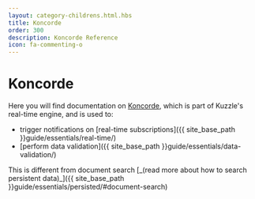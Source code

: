 ```yaml
---
layout: category-childrens.html.hbs
title: Koncorde
order: 300
description: Koncorde Reference
icon: fa-commenting-o
---
```


# Koncorde

Here you will find documentation on [Koncorde](https://www.npmjs.com/package/koncorde), which is part of Kuzzle's real-time engine, and is used to:

- trigger notifications on [real-time subscriptions]({{ site_base_path }}guide/essentials/real-time/)
- [perform data validation]({{ site_base_path }}guide/essentials/data-validation/) 

<aside class="notice">
This is different from document search [_(read more about how to search persistent data)_]({{ site_base_path }}guide/essentials/persisted/#document-search)
</aside>
